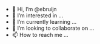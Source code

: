 - 👋 Hi, I’m @ebruijn
- 👀 I’m interested in ...
- 🌱 I’m currently learning ...
- 💞️ I’m looking to collaborate on ...
- 📫 How to reach me ...

<!---
ebruijn/ebruijn is a ✨ special ✨ repository because its `README.md` (this file) appears on your GitHub profile.
You can click the Preview link to take a look at your changes.
--->

